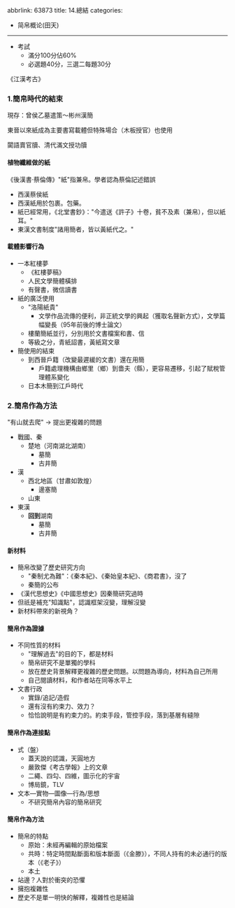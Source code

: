 abbrlink: 63873
title: 14.總結
categories:
  - 简帛概论(田天)
---
- 考試
	- 滿分100分佔60%
	- 必選題40分，三選二每題30分

《江漢考古》

### 1.簡帛時代的結束

現存：曾侯乙墓遣策～彬州漢簡

東晉以來紙成為主要書寫載體但特殊場合（木板授官）也使用

闐語賣官牘、清代滿文授功牘

#### 植物纖維做的紙

《後漢書·蔡倫傳》"紙"指兼帛。學者認為蔡倫記述錯誤

- 西漢蔡侯紙
- 西漢紙用於包裹。包藥。
- 紙已經常用，《北堂書鈔》："今遣送《許子》十卷，貧不及素（兼帛），但以紙耳。"
- 東漢文書制度"諸用簡者，皆以黃紙代之。"

#### 載體影響行為

- 一本紅樓夢
	- 《紅樓夢稿》
	- 人民文學簡體橫排
	- 有聲書，微信讀書
- 紙的廣泛使用
	- "洛陽紙貴"
		- 文學作品流傳的便利，非正統文學的興起（獲取名聲新方式），文學篇幅變長（95年前後的博士論文）
	- 樓蘭簡紙並行，分別用於文書檔案和書、信
	- 等級之分，青紙詔書，黃紙寫文章
- 簡使用的結束
	- 到西晉戶籍（改變最遲緩的文書）還在用簡
		- 戶籍處理機構由鄉里（鄉）到嗇夫（縣），更容易遷移，引起了賦稅管理體系變化
	- 日本木簡到江戶時代

### 2.簡帛作為方法

"有山就去爬" -> 提出更複雜的問題

- 戰國、秦
	- 楚地（河南湖北湖南）
		- 墓簡
		- 古井簡
- 漢
	- 西北地區（甘肅如敦煌）
		- 邊塞簡
	- 山東
- 東漢
	- **回到**湖南
		- 墓簡
		- 古井簡

#### 新材料

- 簡帛改變了歷史研究方向
	- "秦制尤為難"：《秦本紀》、《秦始皇本紀》、《商君書》，沒了
	- 秦簡的公布
- 《漢代思想史》《中國思想史》因秦簡研究過時
- 但祇是補充"知識點"，認識框架沒變，理解沒變
- 新材料帶來的新視角？

#### 簡帛作為證據

- 不同性質的材料
	- "理解過去"的目的下，都是材料
	- 簡帛研究不是單獨的學科
	- 放在歷史背景解釋更複雜的歷史問題。以問題為導向，材料為自己所用
	- 自己閱讀材料，和作者站在同等水平上
- 文書行政
	- 實錄/追記/造假
	- 還有沒有約束力、效力？
	- 恰恰說明是有約束力的。約束手段，管控手段，落到基層有縫隙

#### 簡帛作為連接點

- 式（盤）
	- 蓋天說的認識，天圓地方
	- 嚴敦傑《考古學報》上的文章
	- 二繩、四勾、四維，圖示化的宇宙
	- 博局鏡，TLV
- 文本—實物—圖像—行為/思想
	- 不研究簡帛內容的簡帛研究

#### 簡帛作為方法

- 簡帛的特點
	- 原始：未經再編輯的原始檔案
	- 共時：特定時間點斷面和版本斷面（《金滕》），不同人持有的未必通行的版本（《老子》）
	- 本土
- 站邊？人對於衝突的恐懼
- 擁抱複雜性
- 歷史不是單一明快的解釋，複雜性也是結論